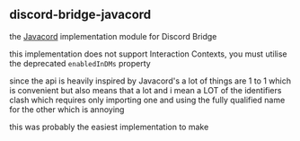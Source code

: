## discord-bridge-javacord

the [Javacord](https://javacord.org/) implementation module for Discord Bridge

this implementation does not support Interaction Contexts, you must utilise the deprecated `enabledInDMs` property

since the api is heavily inspired by Javacord's a lot of things are 1 to 1 which is convenient
but also means that a lot and i mean a LOT of the identifiers clash which requires only importing one and using the
fully qualified name for the other which is annoying

this was probably the easiest implementation to make